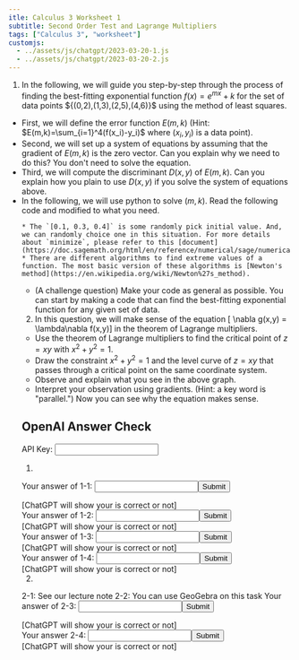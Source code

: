 ```yaml
---
itle: Calculus 3 Worksheet 1
subtitle: Second Order Test and Lagrange Multipliers
tags: ["Calculus 3", "worksheet"]
customjs:
  - ../assets/js/chatgpt/2023-03-20-1.js
  - ../assets/js/chatgpt/2023-03-20-2.js
---
```

1. In the following, we will guide you step-by-step through the process of finding the best-fitting exponential function $f(x) = e^{mx} + k$ for the set of data points $\{(0,2),(1,3),(2,5),(4,6)}\$ using the method of least squares.
  * First, we will define the error function $E(m,k)$ (Hint: $E(m,k)=\sum_{i=1}^4(f(x_i)-y_i)$ where $(x_i,y_i)$ is a data point).
  * Second, we will set up a system of equations by assuming that the gradient of $E(m,k)$ is the zero vector. Can you explain why we need to do this? You don't need to solve the equation.
  * Third, we will compute the discriminant $D(x,y)$ of $E(m,k)$. Can you explain how you plain to use $D(x,y)$ if you solve the system of equations above.
  * In the following, we will use python to solve $(m,k)$. Read the following code and modified to what you need. 
    <div class="sage">
      <script type="text/x-sage">
vars = var('x y z')                             # tell your computer to set x, y, and z to be variable
f = 100*(y-x^2)^2+(1-x)^2+100*(z-y^2)^2+(1-y)^2 # set-up functions
minimize(f, [0.1, 0.3, 0.4])                    # find (a,b,c) such that f(a,b,c) is a minimum of $f$.  
      </script>
    </div>

    * The `[0.1, 0.3, 0.4]` is some randomly pick initial value. And, we can randomly choice one in this situation. For more details about `minimize`, please refer to this [document](https://doc.sagemath.org/html/en/reference/numerical/sage/numerical/optimize.html#sage.numerical.optimize.minimize).
    * There are different algorithms to find extreme values of a function. The most basic version of these algorithms is [Newton's method](https://en.wikipedia.org/wiki/Newton%27s_method).
  * (A challenge question) Make your code as general as possible. You can start by making a code that can find the best-fitting exponential function for any given set of data.

2. In this question, we will make sense of the equation
[ \nabla g(x,y) = \lambda\nabla f(x,y)]
in the theorem of Lagrange multipliers.

  * Use the theorem of Lagrange multipliers to find the critical point of $z=xy$ with $x^2+y^2=1$.
  * Draw the constraint $x^2+y^2=1$ and the level curve of $z=xy$ that passes through a critical point on the same coordinate system.
  * Observe and explain what you see in the above graph.
  * Interpret your observation using gradients. (Hint: a key word is "parallel.") Now you can see why the equation makes sense.

## OpenAI Answer Check
<label for="api-key">API Key:</label>
<input type="text" id="api-key" name="api-key">

1. 
  Your answer of 1-1: <input type="text" id="1-1" name='1-1'><button onclick="openai_0()">Submit</button><br>
  <div id="result-box-1-1">[ChatGPT will show your is correct or not]</div>
  Your answer of 1-2: <input type="text" id="1-2" name='1-2'><button onclick="openai_1()">Submit</button><br>
  <div id="result-box-1-2">[ChatGPT will show your is correct or not]</div>
  Your answer of 1-3: <input type="text" id="1-3" name='1-3'><button onclick="openai_2()">Submit</button>
  <div id="result-box-1-3">[ChatGPT will show your is correct or not]</div>
  Your answer of 1-4: <input type="text" id="1-4" name='1-4'><button onclick="check4()">Submit</button>
  <div id="result-box-1-4">[ChatGPT will show your is correct or not]</div>

2. 
  2-1: See our lecture note
  2-2: You can use GeoGebra on this task
  Your answer of 2-3: <input type="text" id="2-3" name='2-3'><button onclick="openai_3()">Submit</button><br>
  <div id="result-box-2-3">[ChatGPT will show your is correct or not]</div>
  Your answer 2-4: <input type="text" id="2-4" name='2-4'><button onclick="openai_4()">Submit</button>
  <div id="result-box-2-4">[ChatGPT will show your is correct or not]</div>

